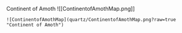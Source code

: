 Continent of Amoth ![[ContinentofAmothMap.png]]

```
![ContinentofAmothMap](quartz/ContinentofAmothMap.png?raw=true "Continent of Amoth")
```
